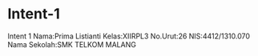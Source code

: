 # Intent-1
Intent 1
Nama:Prima Listianti
Kelas:XIIRPL3
No.Urut:26
NIS:4412/1310.070
Nama Sekolah:SMK TELKOM MALANG
